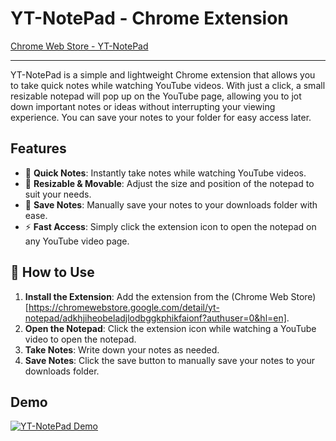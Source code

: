 # YT-NotePad - Chrome Extension

[Chrome Web Store - YT-NotePad](https://chromewebstore.google.com/detail/yt-notepad/adkhjiheobeladjlodbggkphikfaionf?authuser=0&hl=en)

---

YT-NotePad is a simple and lightweight Chrome extension that allows you to take quick notes while watching YouTube videos. With just a click, a small resizable notepad will pop up on the YouTube page, allowing you to jot down important notes or ideas without interrupting your viewing experience. You can save your notes to your folder for easy access later.

## Features

- 📝 **Quick Notes**: Instantly take notes while watching YouTube videos.
- 📌 **Resizable & Movable**: Adjust the size and position of the notepad to suit your needs.
- 💾 **Save Notes**: Manually save your notes to your downloads folder with ease.
- ⚡ **Fast Access**: Simply click the extension icon to open the notepad on any YouTube video page.

## 🚀 How to Use

1. **Install the Extension**: Add the extension from the (Chrome Web Store)[https://chromewebstore.google.com/detail/yt-notepad/adkhjiheobeladjlodbggkphikfaionf?authuser=0&hl=en].
2. **Open the Notepad**: Click the extension icon while watching a YouTube video to open the notepad.
3. **Take Notes**: Write down your notes as needed.
4. **Save Notes**: Click the save button to manually save your notes to your downloads folder.

## Demo

[![YT-NotePad Demo](http://i3.ytimg.com/vi/9n-2QHKqhF4/hqdefault.jpg)](https://www.youtube.com/watch?v=9n-2QHKqhF4)
